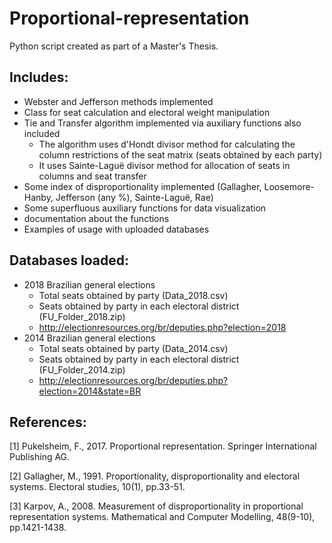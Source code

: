 # Proportional-representation
Python script created as part of a Master's Thesis.

## Includes:
  - Webster and Jefferson methods implemented
  - Class for seat calculation and electoral weight manipulation
  - Tie and Transfer algorithm implemented via auxiliary functions also included
      - The algorithm uses d'Hondt divisor method for calculating the column restrictions of the seat matrix (seats obtained by each party)
      - It uses Sainte-Laguë divisor method for allocation of seats in columns and seat transfer
  - Some index of disproportionality implemented (Gallagher, Loosemore-Hanby, Jefferson (any %), Sainte-Laguë, Rae)
  - Some superfluous auxiliary functions for data visualization
  - documentation about the functions
  - Examples of usage with uploaded databases

## Databases loaded:
  - 2018 Brazilian general elections
    - Total seats obtained by party (Data_2018.csv)
    - Seats obtained by party in each electoral district (FU_Folder_2018.zip)
    - http://electionresources.org/br/deputies.php?election=2018
  - 2014 Brazilian general elections
    - Total seats obtained by party (Data_2014.csv)
    - Seats obtained by party in each electoral district (FU_Folder_2014.zip)
    - http://electionresources.org/br/deputies.php?election=2014&state=BR
## References:
<a id="1">[1]</a> Pukelsheim, F., 2017. Proportional representation. Springer International Publishing AG.

<a id="1">[2]</a> Gallagher, M., 1991. Proportionality, disproportionality and electoral systems. Electoral studies, 10(1), pp.33-51.

<a id="1">[3]</a> Karpov, A., 2008. Measurement of disproportionality in proportional representation systems. Mathematical and Computer Modelling, 48(9-10), pp.1421-1438.
    
